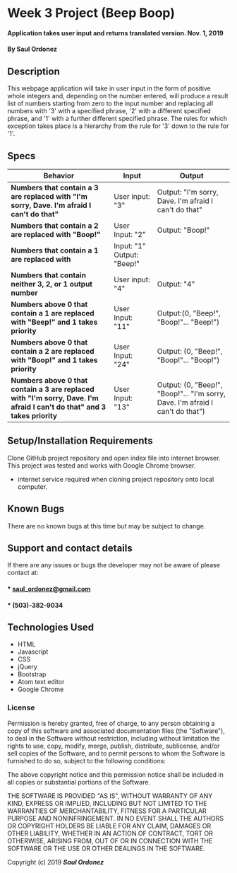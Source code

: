 # Week 3 Project (Beep Boop)

#### Application takes user input and returns translated version. Nov. 1, 2019

#### By **Saul Ordonez**

## Description

This webpage application will take in user input in the form of positive whole integers and, depending on the number entered, will produce a result list of numbers starting from zero to the input number and replacing all numbers with '3' with a specified phrase, '2' with a different specified phrase, and '1' with a further different specified phrase. The rules for which exception takes place is a hierarchy from the rule for '3' down to the rule for '1'.

## Specs

Behavior | Input | Output
--- | --- | ---
 **Numbers that contain a 3 are replaced with "I'm sorry, Dave. I'm afraid I can't do that"** | User input: "3" | Output: "I'm sorry, Dave. I'm afraid I can't do that"
 **Numbers that contain a 2 are replaced with "Boop!"** | User Input: "2" | Output: "Boop!"
 **Numbers that contain a 1 are replaced with** | Input: "1"  Output: "Beep!"
 **Numbers that contain neither 3, 2, or 1 output number** | User input: "4" | Output: "4"
 **Numbers above 0 that contain a 1 are replaced with "Beep!" and 1 takes priority** | User Input: "11" | Output:(0, "Beep!", "Boop!"... "Beep!")
 **Numbers above 0 that contain a 2 are replaced with "Boop!" and 1 takes priority** | User Input: "24" | Output: (0, "Beep!", "Boop!"... "Boop!")
 **Numbers above 0 that contain a 3 are replaced with "I'm sorry, Dave. I'm afraid I can't do that" and 3 takes priority** | User Input: "13" | Output: (0, "Beep!", "Boop!"... "I'm sorry, Dave. I'm afraid I can't do that")

## Setup/Installation Requirements

Clone GitHub project repository and open index file into internet browser. This project was tested and works with Google Chrome browser.

* internet service required when cloning project repository onto local computer.


## Known Bugs

There are no known bugs at this time but may be subject to change.

## Support and contact details

If there are any issues or bugs the developer may not be aware of please contact at:

#### * saul_ordonez@gmail.com
#### * (503)-382-9034

## Technologies Used

* HTML
* Javascript
* CSS
* jQuery
* Bootstrap
* Atom text editor
* Google Chrome

### License

Permission is hereby granted, free of charge, to any person obtaining a copy
of this software and associated documentation files (the "Software"), to deal
in the Software without restriction, including without limitation the rights
to use, copy, modify, merge, publish, distribute, sublicense, and/or sell
copies of the Software, and to permit persons to whom the Software is
furnished to do so, subject to the following conditions:

The above copyright notice and this permission notice shall be included in all
copies or substantial portions of the Software.

THE SOFTWARE IS PROVIDED "AS IS", WITHOUT WARRANTY OF ANY KIND, EXPRESS OR
IMPLIED, INCLUDING BUT NOT LIMITED TO THE WARRANTIES OF MERCHANTABILITY,
FITNESS FOR A PARTICULAR PURPOSE AND NONINFRINGEMENT. IN NO EVENT SHALL THE
AUTHORS OR COPYRIGHT HOLDERS BE LIABLE FOR ANY CLAIM, DAMAGES OR OTHER
LIABILITY, WHETHER IN AN ACTION OF CONTRACT, TORT OR OTHERWISE, ARISING FROM,
OUT OF OR IN CONNECTION WITH THE SOFTWARE OR THE USE OR OTHER DEALINGS IN THE
SOFTWARE.

Copyright (c) 2019 **_Saul Ordonez_**

